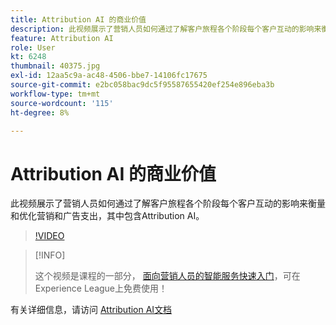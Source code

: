 ```yaml
---
title: Attribution AI 的商业价值
description: 此视频展示了营销人员如何通过了解客户旅程各个阶段每个客户互动的影响来衡量和优化营销和广告支出，其中包含Attribution AI。
feature: Attribution AI
role: User
kt: 6248
thumbnail: 40375.jpg
exl-id: 12aa5c9a-ac48-4506-bbe7-14106fc17675
source-git-commit: e2bc058bac9dc5f95587655420ef254e896eba3b
workflow-type: tm+mt
source-wordcount: '115'
ht-degree: 8%

---
```


# Attribution AI 的商业价值

此视频展示了营销人员如何通过了解客户旅程各个阶段每个客户互动的影响来衡量和优化营销和广告支出，其中包含Attribution AI。

>[!VIDEO](https://video.tv.adobe.com/v/40375?quality=12&learn=on)

>[!INFO]
>
> 这个视频是课程的一部分， [面向营销人员的智能服务快速入门](https://experienceleague.adobe.com/?recommended=ExperiencePlatform-U-1-2020.1.intelligentservices)，可在Experience League上免费使用！

有关详细信息，请访问 [Attribution AI文档](https://experienceleague.adobe.com/docs/experience-platform/intelligent-services/attribution-ai/overview.html)

